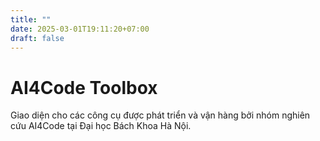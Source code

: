 ```yaml
---
title: ""
date: 2025-03-01T19:11:20+07:00
draft: false
---
```


# AI4Code Toolbox

Giao diện cho các công cụ được phát triển và vận hàng bởi nhóm nghiên cứu AI4Code tại Đại học Bách Khoa Hà Nội.